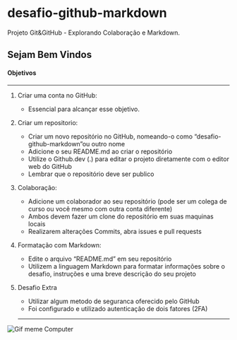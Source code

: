 # desafio-github-markdown
Projeto Git&amp;GitHub - Explorando Colaboração e Markdown.

## Sejam Bem Vindos ##

#### Objetivos
-----
1. Criar uma conta no GitHub:
    - Essencial para alcançar esse objetivo.

2. Criar um repositorio:
    - Criar um novo repositório no GitHub, nomeando-o como “desafio-github-markdown”ou outro nome
    - Adicione o seu README.md ao criar o repositório
    - Utilize o Github.dev (.) para editar o projeto diretamente com o editor web do GitHub
    - Lembrar que o repositório deve ser publico

3. Colaboração:
    - Adicione um colaborador ao seu repositório (pode ser um colega de curso ou você mesmo com outra conta diferente)
    - Ambos devem fazer um clone do repositório em suas maquinas locais
    - Realizarem alterações Commits, abra issues e pull requests

4. Formatação com Markdown:
    - Edite o arquivo “README.md”  em seu repositório
    - Utilizem a linguagem Markdown para formatar informações sobre o desafio, instruções  e uma breve descrição do seu projeto

5. Desafio Extra
     - Utilizar algum metodo de seguranca oferecido pelo GitHub 
     - Foi configurado e utilizado autenticação de dois fatores (2FA)

    -----

![Gif meme Computer](https://media1.tenor.com/m/unl48-i6WSMAAAAd/reaction-wow.gif)